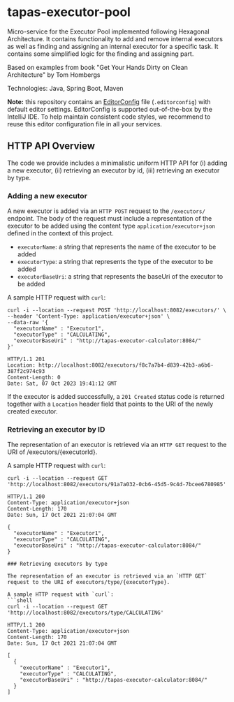 # tapas-executor-pool

Micro-service for the Executor Pool implemented following Hexagonal Architecture. It contains functionality to add and remove internal executors
as well as finding and assigning an internal executor for a specific task. It contains some simplified logic for the finding and assigning part.

Based on examples from book "Get Your Hands Dirty on Clean Architecture" by Tom Hombergs

Technologies: Java, Spring Boot, Maven

**Note:** this repository contains an [EditorConfig](https://editorconfig.org/) file (`.editorconfig`)
with default editor settings. EditorConfig is supported out-of-the-box by the IntelliJ IDE. To help maintain
consistent code styles, we recommend to reuse this editor configuration file in all your services.

## HTTP API Overview
The code we provide includes a minimalistic uniform HTTP API for (i) adding a new executor, (ii) retrieving
an executor by id, (iii) retrieving an executor by type.

### Adding a new executor

A new executor is added via an `HTTP POST` request to the `/executors/` endpoint. The body of the request
must include a representation of the executor to be added using the content type `application/executor+json`
defined in the context of this project. 

* `executorName`: a string that represents the name of the executor to be added
* `executorType`: a string that represents the type of the executor to be added
* `executorBaseUri`: a string that represents the baseUri of the executor to be added

A sample HTTP request with `curl`:
```shell
curl -i --location --request POST 'http://localhost:8082/executors/' \
--header 'Content-Type: application/executor+json' \
--data-raw '{
  "executorName" : "Executor1",
  "executorType" : "CALCULATING",
  "executorBaseUri" : "http://tapas-executor-calculator:8084/"
}'

HTTP/1.1 201
Location: http://localhost:8082/executors/f8c7a7b4-d839-42b3-a6b6-387f2c974c93
Content-Length: 0
Date: Sat, 07 Oct 2023 19:41:12 GMT

```

If the executor is added successfully, a `201 Created` status code is returned together with a
`Location` header field that points to the URI of the newly created executor.

### Retrieving an executor by ID

The representation of an executor is retrieved via an `HTTP GET` request to the URI of /executors/{executorId}.

A sample HTTP request with `curl`:
```shell
curl -i --location --request GET 'http://localhost:8082/executors/91a7a032-0cb6-45d5-9c4d-7bcee6780985'

HTTP/1.1 200
Content-Type: application/executor+json
Content-Length: 170
Date: Sun, 17 Oct 2021 21:07:04 GMT

{
  "executorName" : "Executor1",
  "executorType" : "CALCULATING",
  "executorBaseUri" : "http://tapas-executor-calculator:8084/"
}

### Retrieving executors by type

The representation of an executor is retrieved via an `HTTP GET` request to the URI of executors/type/{executorType}.

A sample HTTP request with `curl`:
```shell
curl -i --location --request GET 'http://localhost:8082/executors/type/CALCULATING'

HTTP/1.1 200
Content-Type: application/executor+json
Content-Length: 170
Date: Sun, 17 Oct 2021 21:07:04 GMT

[
  {
    "executorName" : "Executor1",
    "executorType" : "CALCULATING",
    "executorBaseUri" : "http://tapas-executor-calculator:8084/"
  }
]
```
